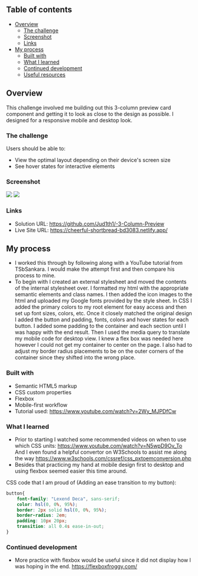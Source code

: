 ## Table of contents

- [Overview](#overview)
  - [The challenge](#the-challenge)
  - [Screenshot](#screenshot)
  - [Links](#links)
- [My process](#my-process)
  - [Built with](#built-with)
  - [What I learned](#what-i-learned)
  - [Continued development](#continued-development)
  - [Useful resources](#useful-resources)



## Overview

This challenge involved me building out this 3-column preview card component and getting it to look as close to the design as possible.
I designed for a responsive mobile and desktop look. 

### The challenge

Users should be able to:

- View the optimal layout depending on their device's screen size
- See hover states for interactive elements

### Screenshot
   <img src="images/Dev Screenshots.png">
    <img src="images/Dev Screenshots (1).png">

### Links

- Solution URL: https://github.com/Jud1th1/-3-Column-Preview
- Live Site URL: https://cheerful-shortbread-bd3083.netlify.app/

## My process

- I worked this through by following along with a YouTube tutorial from TSbSankara. I would make the attempt first and then compare his process to mine. 
- To begin with I created an external stylesheet and moved the contents of the internal stylesheet over. I formatted my html with the appropriate semantic elements and class names. I then added the icon images to the html and uploaded my Google fonts provided by the style sheet. In CSS I added the primary colors to my root element for easy access and then set up font sizes, colors, etc. Once it closely matched the original design I added the button and padding, fonts, colors and hover states for each button. I added some padding to the container and each section until I was happy with the end result. Then I used the media query to translate my mobile code for desktop view. I knew a flex box was needed here however I could not get my container to center on the page. I also had to adjust my border radius placements to be on the outer corners of the container since they shifted into the wrong place. 


### Built with

- Semantic HTML5 markup
- CSS custom properties
- Flexbox
- Mobile-first workflow
- Tutorial used: https://www.youtube.com/watch?v=2Wy_MJPDfCw 


### What I learned

- Prior to starting I watched some recommended videos on when to use which CSS units: 
  https://www.youtube.com/watch?v=N5wpD9Ov_To
  And I even found a helpful convertor on W3Schools to assist me along the way
  https://www.w3schools.com/cssref/css_pxtoemconversion.php
- Besides that practicing my hand at mobile design first to desktop and using flexbox  seemed easier this time around. 



 CSS code that I am proud of (Adding an ease transition to my button): 
```css
button{
    font-family: "Lexend Deca", sans-serif;
    color: hsl(0, 0%, 95%);
    border: 2px solid hsl(0, 0%, 95%);
    border-radius: 2em;
    padding: 10px 20px;
    transition: all 0.4s ease-in-out;
}
```


### Continued development

- More practice with flexbox would be useful since it did not display how I was hoping in the end. https://flexboxfroggy.com/



